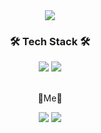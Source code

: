 <div align=center>
  <img src="https://capsule-render.vercel.app/api?type=waving&color=auto&height=200&section=header&text=Sumin%20Github!&fontSize=90" />
</div> 

<div align=center>
  <h3 align=center>🛠 Tech Stack 🛠</h3>
</div>

<div align=center>
  <img src="https://img.shields.io/badge/React-61DAFB?style=flat&logo=JavaScript&logoColor=white" />
  <img src="https://img.shields.io/badge/JavaScript-F7DF1E?style=flat&logo=JavaScript&logoColor=white" />
</div>
<br>
<div align=center>
  <p>🐰Me🐰</p>
</div>
<div align=center>
  <a href="https://tnalswkd.tistory.com/"><img src="https://img.shields.io/badge/My tech blog-A9BCF5?style=flat-square&logo=GitHub Sponsors&logoColor=white&link=https://tnalswkd.tistory.com/"/></a>
  <a href="mailto:sarahlov1122@gmail.com"><img src="https://img.shields.io/badge/Gmail-D0A9F5?style=flat-square&logo=Gmail&logoColor=white&link=mailto:sarahlov1122@gmail.com"/></a>
</div>
